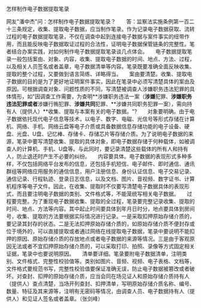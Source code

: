 怎样制作电子数据提取笔录

网友"潘中杰"问：怎样制作电子数据提取笔录？　　答：监察法实施条例第一百二十三条规定，收集、提取电子数据，应当制作笔录。作为记录电子数据获取、流转过程的电子数据提取笔录，不仅在调查中起到连接电子数据与案件事实的纽带作用，而且能反映电子数据取证过程的合法性，证明电子数据保管链条的完整性。笔者结合办案实践，对如何制作电子数据提取笔录谈几点体会。　　电子数据提取笔录一般包括案由、对象、内容，收集、提取电子数据的时间、地点、方法、过程，以及相关人员签名或者盖章，电子数据清单等内容。笔录既要准确全面反映收集、提取的整个过程，又要做到语言简练、详略得当。　　案由要清楚。收集、提取电子数据的目的是为了更好地证明案件事实，因此在笔录中必须写清楚具体的案由及原因。可根据调查对象、问题性质的不同，写清楚被调查人涉嫌职务违法犯罪的具体情形，如"因调查工作需要，为查明**涉嫌职务违法一案（**涉嫌**犯罪、**涉嫌职务违法犯罪或者**涉嫌行贿犯罪、**涉嫌共同**犯罪、**涉嫌共同职务犯罪一案），需向持有人（提供人）\*\*收集、提取与本案有关的电子数据。"?　　对象要明确。由于电子数据依托现代电子信息等技术，以电子、数字、电磁、光信号等形式存储在计算机、网络、手机、网络云盘等电子介质或具备数据信息存储功能的电子设备、硬盘、光盘、U盘、记忆棒、存储卡、存储芯片等存储介质。为了说明电子数据的来源，笔录中要写清楚收集、提取的具体对象，即电子数据存储于何种载体，如被调查人的计算机、手机、U盘等。与此同时，要记录清楚这些载体的所有人和持有人，防止退还时产生不必要的纠纷。　　内容要具体。电子数据的表现形式多种多样，不仅包括网络平台发布的信息，还包括手机短信、电子邮件、即时通信、通讯群组等网络应用服务的通信信息，用户注册信息、身份认证信息、电子交易记录、通信记录、行程轨迹、登录日志信息，以及文档、图片、音视频、数字证书、计算机程序等电子文件。因此，在收集、提取时不仅要写清楚电子数据具体的表现形式，而且要注明电子数据的类别、文件格式等，不能笼统写相关电子数据。　　过程要完整。为了重现电子数据收集、提取的全过程，笔录要完整记录收集、提取的时间、地点、方法等内容。其中起止时间要具体到年月日时分，地点要具体到房间号，收集、提取的方法要根据实际情况进行记录。一是采取扣押原始存储介质的，要记录其封存的状态。二是无法扣押原始存储介质的，如原始存储介质不便封存或位于境外的，可以直接提取或者通过网络在线提取电子数据，笔录中要说明不能扣押的原因、原始存储介质的存放地点或者电子数据的来源等情况。三是由于客观原因无法或者不宜扣押原始存储介质的，可以采取打印、拍照、录像等方式固定相关证据，笔录中也要说明原因。　　清单要详细。笔录要附电子数据清单，注明类别、文件格式、完整性校验值等。类别如图片、音频、视频、电子表格、文档等，文件格式要规范书写，完整性校验值要保证准确无误，防止电子数据被篡改或者破坏。对查封、扣押的原始存储介质，应当会同在场见证人和原始存储介质持有人（提供人）查点清楚，当场开列查封、扣押清单，写明原始存储介质名称、编号、数量、特征及其来源等，注明有无密码等情况，由调查人员、电子数据持有人（提供人）和见证人签名或者盖章。（张剑峰）
